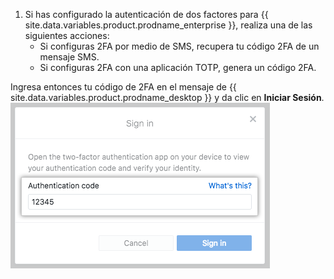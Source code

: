 1. Si has configurado la autenticación de dos factores para {{ site.data.variables.product.prodname_enterprise }}, realiza una de las siguientes acciones:
    - Si configuras 2FA por medio de SMS, recupera tu código 2FA de un mensaje SMS.
    - Si configuras 2FA con una aplicación TOTP, genera un código 2FA.

  Ingresa entonces tu código de 2FA en el mensaje de {{ site.data.variables.product.prodname_desktop }} y da clic en **Iniciar Sesión**. ![El campo de código de autenticación 2FA](/assets/images/help/desktop/mac-2fa-code-prompt.png)
